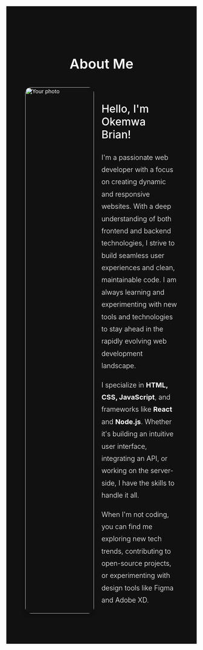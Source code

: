 <section id="about" style="padding: 80px 10%; background-color: #111;">
    <h2 style="text-align: center; color: white; font-size: 36px; font-weight: 600;">About Me</h2>
    <div style="display: flex; flex-wrap: wrap; justify-content: space-between; margin-top: 40px;">
        <div style="flex-basis: 45%; color: white;">
            <img src="your-photo.jpg" alt="Your photo" style="width: 100%; border-radius: 15px; box-shadow: 0 4px 8px rgba(0,0,0,0.3);">
        </div>
        <div style="flex-basis: 50%; color: white;">
            <h3 style="font-size: 28px; font-weight: 500;">Hello, I'm Okemwa Brian!</h3>
            <p style="font-size: 18px; line-height: 1.8; font-weight: 300;">
                I'm a passionate web developer with a focus on creating dynamic and responsive websites. 
                With a deep understanding of both frontend and backend technologies, I strive to build seamless 
                user experiences and clean, maintainable code. I am always learning and experimenting with new tools 
                and technologies to stay ahead in the rapidly evolving web development landscape.
            </p>
            <p style="font-size: 18px; line-height: 1.8; font-weight: 300;">
                I specialize in <strong>HTML, CSS, JavaScript</strong>, and frameworks like <strong>React</strong> and 
                <strong>Node.js</strong>. Whether it's building an intuitive user interface, integrating an API, or working 
                on the server-side, I have the skills to handle it all.
            </p>
            <p style="font-size: 18px; line-height: 1.8; font-weight: 300;">
                When I'm not coding, you can find me exploring new tech trends, contributing to open-source projects, 
                or experimenting with design tools like Figma and Adobe XD.
            </p>
        </div>
    </div>
</section>
